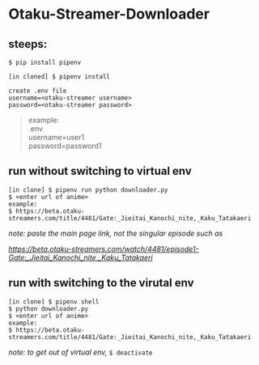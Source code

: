 # Otaku-Streamer-Downloader

## steeps:

```$ pip install pipenv```

```[in cloned] $ pipenv install```

```
create .env file
username=<otaku-streamer username>
password=<otaku-streamer password>
```
> example: <br>
  .env <br>
  username=user1 <br>
  password=password1

## run without switching to virtual env
```
[in clone] $ pipenv run python downloader.py
$ <enter url of anime>
example:
$ https://beta.otaku-streamers.com/title/4481/Gate:_Jieitai_Kanochi_nite,_Kaku_Tatakaeri
```

*note: paste the main page link, not the singular episode such as*

*https://beta.otaku-streamers.com/watch/4481/episode1-Gate:_Jieitai_Kanochi_nite,_Kaku_Tatakaeri*

## run with switching to the virutal env
```
[in clone] $ pipenv shell
$ python downloader.py
$ <enter url of anime>
example:
$ https://beta.otaku-streamers.com/title/4481/Gate:_Jieitai_Kanochi_nite,_Kaku_Tatakaeri
```

*note: to get out of virtual env,*
```$ deactivate```
